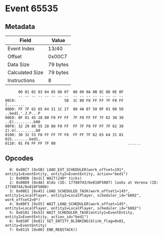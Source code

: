 # Event 65535

## Metadata

| Field           | Value    |
|-----------------|----------|
| Event Index     | 13/40    |
| Offset          | 0x00C7   |
| Data Size       | 79 bytes |
| Calculated Size | 79 bytes |
| Instructions    | 8        |

```
      00 01 02 03 04 05 06 07  08 09 0A 0B 0C 0D 0E 0F
      -- -- -- -- -- -- -- --  -- -- -- -- -- -- -- --
00C0:                      5B  1C 80 F8 FF FF 7F F8 FF         [........
00D0: FF 7F 62 65 64 31 1C 27  80 4A 07 50 0F 01 08 50  ..bed1.'.J.P...P
00E0: 0F 01 45 28 80 F0 FF FF  7F F0 FF FF 7F 62 30 30  ..E(.........b00
00F0: 32 29 80 55 28 80 F0 FF  FF 7F F0 FF FF 7F 62 30  2).U(.........b0
0100: 30 32 53 F8 FF FF 7F F8  FF FF 7F 62 65 64 31 81  02S........bed1.
0110: 01 F8 FF FF 7F 00                                 ......          
```

## Opcodes

```
  0: 0x00C7 [0x5B] LOAD_EXT_SCHEDULER(work_offset=191*, entity1=EventEntity, entity2=EventEntity, action="bed1")
  1: 0x00D6 [0x1C] WAIT(240* ticks)
  2: 0x00D9 [0x4A] Aldo (ID: 17780743/0x010F5007) looks at Verena (ID: 17780744/0x010F5008)
  3: 0x00E2 [0x45] LOAD_SCHEDULED_TASK(work_offset1=145*, entity1=LocalPlayer, entity2=LocalPlayer, scheduler_id="b002", work_offset2=0*)
  4: 0x00F3 [0x55] WAIT_LOAD_SCHEDULER(work_offset=145*, entity1=LocalPlayer, entity2=LocalPlayer, scheduler_id="b002")
  5: 0x0102 [0x53] WAIT_SCHEDULER_TASK(entity1=EventEntity, entity2=EventEntity, action_id="bed1")
  6: 0x010F [0x81] SET_ENTITY_BLINKING(blink_flag=0x01, entity=EventEntity)
  7: 0x0115 [0x00] END_REQSTACK()
```
